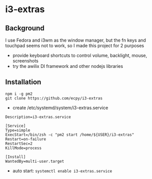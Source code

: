 # i3-extras

## Background
I use Fedora and i3wm as the window manager, but the fn keys and touchpad seems not to work, so I made this project for 2 purposes
- provide keyboard shortcuts to control volume, backlight, mouse, screenshots
- try the awilix DI framework and other nodejs libraries

## Installation
```
npm i -g pm2
git clone https://github.com/ecpy/i3-extras
```

- create /etc/systemd/system/i3-extras.service
```
Description=i3-extras.service

[Service]
Type=simple
ExecStart=/bin/zsh -c "pm2 start /home/${USER}/i3-extras"
Restart=on-failure
RestartSec=2
KillMode=process

[Install]
WantedBy=multi-user.target
```
- auto start: ``` systemctl enable i3-extras.service ```


